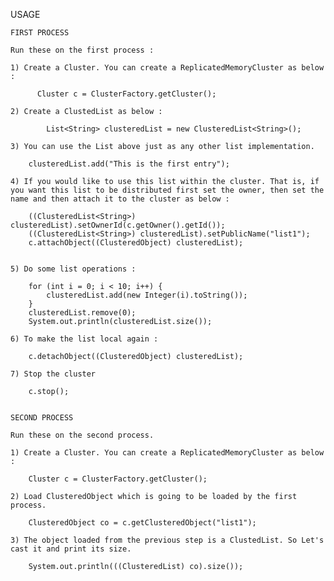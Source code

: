 USAGE

	FIRST PROCESS

	Run these on the first process :

	1) Create a Cluster. You can create a ReplicatedMemoryCluster as below :
      
          Cluster c = ClusterFactory.getCluster();
      
	2) Create a ClustedList as below :
			
	        List<String> clusteredList = new ClusteredList<String>(); 
			
	3) You can use the List above just as any other list implementation.
			
		clusteredList.add("This is the first entry");
		
	4) If you would like to use this list within the cluster. That is, if you want this list to be distributed first set the owner, then set the name and then attach it to the cluster as below :
			
		((ClusteredList<String>) clusteredList).setOwnerId(c.getOwner().getId());
		((ClusteredList<String>) clusteredList).setPublicName("list1");
		c.attachObject((ClusteredObject) clusteredList);
			
			
	5) Do some list operations :

  		for (int i = 0; i < 10; i++) {
  			clusteredList.add(new Integer(i).toString());
  		}
		clusteredList.remove(0);
		System.out.println(clusteredList.size());
		
	6) To make the list local again :
		
		c.detachObject((ClusteredObject) clusteredList);
			
	7) Stop the cluster 
			
		c.stop();
			  
			  
	SECOND PROCESS
	
	Run these on the second process.
	
	1) Create a Cluster. You can create a ReplicatedMemoryCluster as below :
      
		Cluster c = ClusterFactory.getCluster();
     
	2) Load ClusteredObject which is going to be loaded by the first process.

    	ClusteredObject co = c.getClusteredObject("list1");
    					
    3) The object loaded from the previous step is a ClustedList. So Let's cast it and print its size.			
    				
    	System.out.println(((ClusteredList) co).size());
    				
    
	

